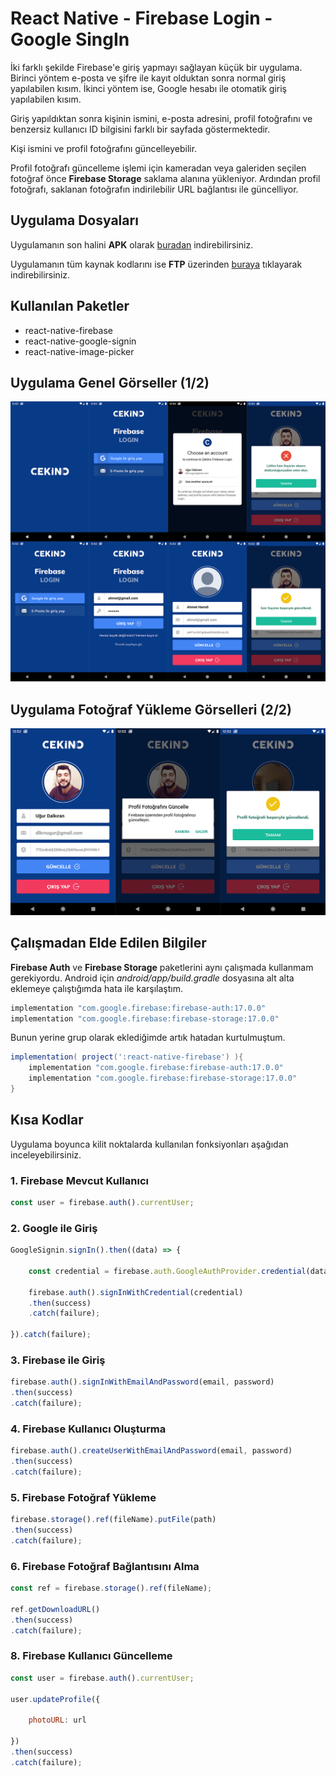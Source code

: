 # React Native - Firebase Login - Google SingIn

İki farklı şekilde Firebase'e giriş yapmayı sağlayan küçük bir uygulama. Birinci yöntem e-posta ve şifre ile kayıt olduktan sonra normal giriş yapılabilen kısım. İkinci yöntem ise, Google hesabı ile otomatik giriş yapılabilen kısım.

Giriş yapıldıktan sonra kişinin ismini, e-posta adresini, profil fotoğrafını ve benzersiz kullanıcı ID bilgisini farklı bir sayfada göstermektedir.

Kişi ismini ve profil fotoğrafını güncelleyebilir.

Profil fotoğrafı güncelleme işlemi için kameradan veya galeriden seçilen fotoğraf önce **Firebase Storage** saklama alanına yükleniyor. Ardından profil fotoğrafı, saklanan fotoğrafın indirilebilir URL bağlantısı ile güncelliyor.

## Uygulama Dosyaları

Uygulamanın son halini **APK** olarak [buradan](https://github.com/ugurdalkiran/react-native-firebase-login-google-singin/blob/master/fir2.apk?raw=true) indirebilirsiniz.

Uygulamanın tüm kaynak kodlarını ise **FTP** üzerinden [buraya](https://www.ugurdalkiran.com/firebaseApp.rar/) tıklayarak indirebilirsiniz.

## Kullanılan Paketler

* react-native-firebase
* react-native-google-signin
* react-native-image-picker

## Uygulama Genel Görseller (1/2)

![PNG](https://github.com/ugurdalkiran/react-native-firebase-login-google-singin/blob/master/image1.png)

## Uygulama Fotoğraf Yükleme Görselleri (2/2)

![PNG](https://github.com/ugurdalkiran/react-native-firebase-login-google-singin/blob/master/image2.png)

## Çalışmadan Elde Edilen Bilgiler

**Firebase Auth** ve **Firebase Storage** paketlerini aynı çalışmada kullanmam gerekiyordu. Android için *android/app/build.gradle* dosyasına alt alta eklemeye çalıştığımda hata ile karşılaştım.

```gradle
implementation "com.google.firebase:firebase-auth:17.0.0"
implementation "com.google.firebase:firebase-storage:17.0.0"
```

Bunun yerine grup olarak eklediğimde artık hatadan kurtulmuştum.

```gradle
implementation( project(':react-native-firebase') ){
    implementation "com.google.firebase:firebase-auth:17.0.0"
    implementation "com.google.firebase:firebase-storage:17.0.0"
}
```

## Kısa Kodlar

Uygulama boyunca kilit noktalarda kullanılan fonksiyonları aşağıdan inceleyebilirsiniz.

### 1. Firebase Mevcut Kullanıcı

```js
const user = firebase.auth().currentUser;
```

### 2. Google ile Giriş

```js
GoogleSignin.signIn().then((data) => {

	const credential = firebase.auth.GoogleAuthProvider.credential(data.idToken, data.accessToken);

	firebase.auth().signInWithCredential(credential)
	.then(success)
	.catch(failure);

}).catch(failure);
```

### 3. Firebase ile Giriş

```js
firebase.auth().signInWithEmailAndPassword(email, password)
.then(success)
.catch(failure);
```

### 4. Firebase Kullanıcı Oluşturma

```js
firebase.auth().createUserWithEmailAndPassword(email, password)
.then(success)
.catch(failure);
```

### 5. Firebase Fotoğraf Yükleme
```js
firebase.storage().ref(fileName).putFile(path)
.then(success)
.catch(failure);
```

### 6. Firebase Fotoğraf Bağlantısını Alma
```js
const ref = firebase.storage().ref(fileName);

ref.getDownloadURL()
.then(success)
.catch(failure);
```

### 8. Firebase Kullanıcı Güncelleme
```js
const user = firebase.auth().currentUser;

user.updateProfile({

	photoURL: url

})
.then(success)
.catch(failure);
```

